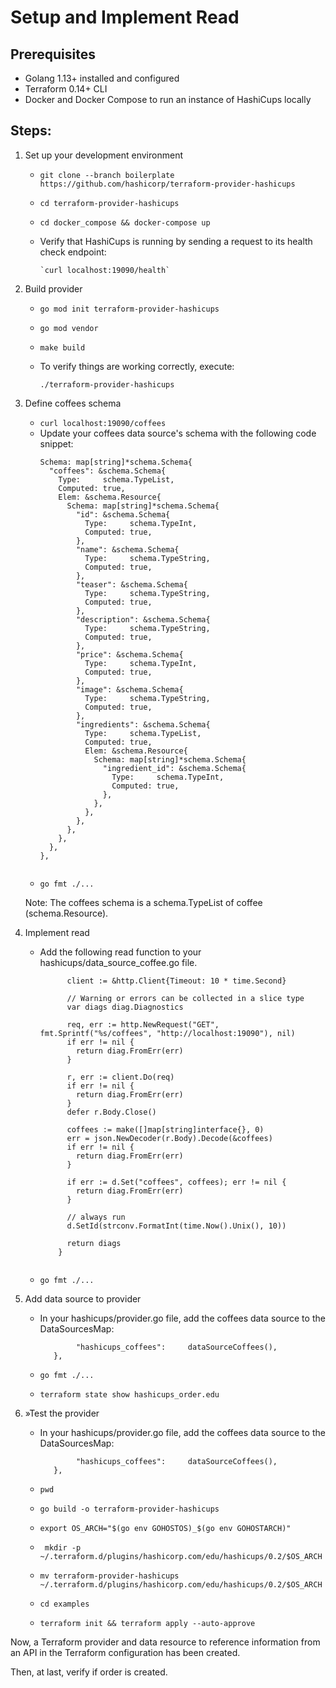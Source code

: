 # Setup and Implement Read

## Prerequisites

- Golang 1.13+ installed and configured
- Terraform 0.14+ CLI 
- Docker and Docker Compose to run an instance of HashiCups locally

## Steps:

1. Set up your development environment

    - `git clone --branch boilerplate https://github.com/hashicorp/terraform-provider-hashicups`
    - `cd terraform-provider-hashicups`
    - `cd docker_compose && docker-compose up`
    - Verify that HashiCups is running by sending a request to its health check endpoint:
        
          `curl localhost:19090/health`

2. Build provider

    - `go mod init terraform-provider-hashicups`
    - `go mod vendor`
    - `make build`
    - To verify things are working correctly, execute:
    
        `./terraform-provider-hashicups`


3. Define coffees schema

    - `curl localhost:19090/coffees`
    - Update your coffees data source's schema with the following code snippet: 
        ```
        Schema: map[string]*schema.Schema{
          "coffees": &schema.Schema{
            Type:     schema.TypeList,
            Computed: true,
            Elem: &schema.Resource{
              Schema: map[string]*schema.Schema{
                "id": &schema.Schema{
                  Type:     schema.TypeInt,
                  Computed: true,
                },
                "name": &schema.Schema{
                  Type:     schema.TypeString,
                  Computed: true,
                },
                "teaser": &schema.Schema{
                  Type:     schema.TypeString,
                  Computed: true,
                },
                "description": &schema.Schema{
                  Type:     schema.TypeString,
                  Computed: true,
                },
                "price": &schema.Schema{
                  Type:     schema.TypeInt,
                  Computed: true,
                },
                "image": &schema.Schema{
                  Type:     schema.TypeString,
                  Computed: true,
                },
                "ingredients": &schema.Schema{
                  Type:     schema.TypeList,
                  Computed: true,
                  Elem: &schema.Resource{
                    Schema: map[string]*schema.Schema{
                      "ingredient_id": &schema.Schema{
                        Type:     schema.TypeInt,
                        Computed: true,
                      },
                    },
                  },
                },
              },
            },
          },
        },

        
    - `go fmt ./...`
    
    Note: The coffees schema is a schema.TypeList of coffee (schema.Resource).
       
4. Implement read

    - Add the following read function to your hashicups/data_source_coffee.go file.

        ```func dataSourceCoffeesRead(ctx context.Context, d *schema.ResourceData, m interface{}) diag.Diagnostics {
              client := &http.Client{Timeout: 10 * time.Second}

              // Warning or errors can be collected in a slice type
              var diags diag.Diagnostics

              req, err := http.NewRequest("GET", fmt.Sprintf("%s/coffees", "http://localhost:19090"), nil)
              if err != nil {
                return diag.FromErr(err)
              }

              r, err := client.Do(req)
              if err != nil {
                return diag.FromErr(err)
              }
              defer r.Body.Close()

              coffees := make([]map[string]interface{}, 0)
              err = json.NewDecoder(r.Body).Decode(&coffees)
              if err != nil {
                return diag.FromErr(err)
              }

              if err := d.Set("coffees", coffees); err != nil {
                return diag.FromErr(err)
              }

              // always run
              d.SetId(strconv.FormatInt(time.Now().Unix(), 10))

              return diags
            }


    - `go fmt ./...`

5. Add data source to provider

    - In your hashicups/provider.go file, add the coffees data source to the DataSourcesMap:
    
        ```DataSourcesMap: map[string]*schema.Resource{
                "hashicups_coffees":     dataSourceCoffees(),
           },
        
    - `go fmt ./...`
    - `terraform state show hashicups_order.edu`
    
5. »Test the provider

    - In your hashicups/provider.go file, add the coffees data source to the DataSourcesMap:
    
        ```DataSourcesMap: map[string]*schema.Resource{
                "hashicups_coffees":     dataSourceCoffees(),
           },
        
    - `pwd`
    - `go build -o terraform-provider-hashicups`
    - `export OS_ARCH="$(go env GOHOSTOS)_$(go env GOHOSTARCH)"`
    - ` mkdir -p ~/.terraform.d/plugins/hashicorp.com/edu/hashicups/0.2/$OS_ARCH`
    - `mv terraform-provider-hashicups ~/.terraform.d/plugins/hashicorp.com/edu/hashicups/0.2/$OS_ARCH`
    - `cd examples`
    - `terraform init && terraform apply --auto-approve`
   
   
Now, a Terraform provider and data resource to reference information from an API in the Terraform configuration has been created.    

Then, at last, verify if order is created.
